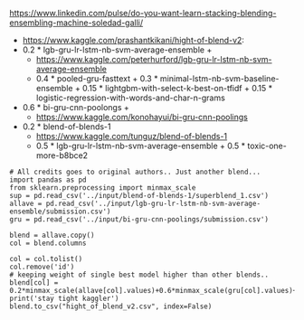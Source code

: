 <https://www.linkedin.com/pulse/do-you-want-learn-stacking-blending-ensembling-machine-soledad-galli/>

* https://www.kaggle.com/prashantkikani/hight-of-blend-v2:
* 0.2 * lgb-gru-lr-lstm-nb-svm-average-ensemble + 
  * https://www.kaggle.com/peterhurford/lgb-gru-lr-lstm-nb-svm-average-ensemble
  * 0.4 * pooled-gru-fasttext + 0.3 * minimal-lstm-nb-svm-baseline-ensemble + 0.15 * lightgbm-with-select-k-best-on-tfidf + 0.15 * logistic-regression-with-words-and-char-n-grams
* 0.6 * bi-gru-cnn-poolongs + 
  * https://www.kaggle.com/konohayui/bi-gru-cnn-poolings
* 0.2 * blend-of-blends-1
  * https://www.kaggle.com/tunguz/blend-of-blends-1
  * 0.5 * lgb-gru-lr-lstm-nb-svm-average-ensemble + 0.5 * toxic-one-more-b8bce2

```
# All credits goes to original authors.. Just another blend...
import pandas as pd
from sklearn.preprocessing import minmax_scale
sup = pd.read_csv('../input/blend-of-blends-1/superblend_1.csv')
allave = pd.read_csv('../input/lgb-gru-lr-lstm-nb-svm-average-ensemble/submission.csv')
gru = pd.read_csv('../input/bi-gru-cnn-poolings/submission.csv')

blend = allave.copy()
col = blend.columns

col = col.tolist()
col.remove('id')
# keeping weight of single best model higher than other blends..
blend[col] = 0.2*minmax_scale(allave[col].values)+0.6*minmax_scale(gru[col].values)+0.2*minmax_scale(sup[col].values)
print('stay tight kaggler')
blend.to_csv("hight_of_blend_v2.csv", index=False)
```
